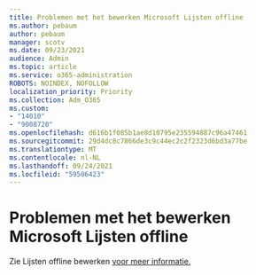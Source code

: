 ```yaml
---
title: Problemen met het bewerken Microsoft Lijsten offline
ms.author: pebaum
author: pebaum
manager: scotv
ms.date: 09/23/2021
audience: Admin
ms.topic: article
ms.service: o365-administration
ROBOTS: NOINDEX, NOFOLLOW
localization_priority: Priority
ms.collection: Adm_O365
ms.custom:
- "14010"
- "9008720"
ms.openlocfilehash: d616b1f085b1ae8d10795e235594887c96a47461
ms.sourcegitcommit: 29d4dc8c7866de3c9c44ec2c2f2323d6bd3a77be
ms.translationtype: MT
ms.contentlocale: nl-NL
ms.lasthandoff: 09/24/2021
ms.locfileid: "59506423"
---
```

# <a name="issues-with-editing-microsoft-lists-offline"></a>Problemen met het bewerken Microsoft Lijsten offline

Zie Lijsten offline bewerken [voor meer informatie.](https://support.microsoft.com/en-us/office/edit-lists-offline-41403c3e-1795-4e07-b56b-ae591cbde2f9)